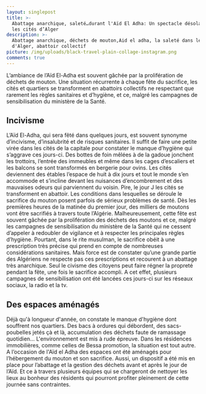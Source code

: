 ```yaml
---
layout: singlepost
title: >-
  Abattage anarchique, saleté…durant l'Aïd El Adha: Un spectacle désolant dans
  les cités d’Alger
description: >-
  Abattage anarchique, déchets de mouton,Aid el adha, la saleté dans les cité
  d'Alger, abattoir collectif 
picture: /img/uploads/black-travel-plain-collage-instagram.png
comments: true
---
```



L’ambiance de l’Aïd El-Adha est souvent gâchée par la prolifération de déchets de mouton. Une situation récurrente à chaque fête du sacrifice, les cités et quartiers se transforment en abattoirs collectifs ne respectant que rarement les règles sanitaires et d’hygiène, et ce, malgré les campagnes de sensibilisation du ministère de la Santé.

## Incivisme

L’Aïd El-Adha, qui sera fêté dans quelques jours, est souvent synonyme d’incivisme, d’insalubrité et de risques sanitaires. Il suffit de faire une petite virée dans les cités de la capitale pour constater le manque d’hygiène qui s’aggrave ces jours-ci. Des bottes de foin mêlées à de la gadoue jonchent les trottoirs, l’entrée des immeubles et même dans les cages d’escaliers et les balcons se sont transformés en bergerie pour ovins. Les cités deviennent des étables l’espace de huit à dix jours et tout le monde s’en accommode et s’incline devant les nuisances d’encombrement et des mauvaises odeurs qui parviennent du voisin. Pire, le jour J les cités se transforment en abattoir.  Les conditions dans lesquelles se déroule le sacrifice du mouton posent parfois de sérieux problèmes de santé. Dès les premières heures de la matinée du premier jour, des milliers de moutons vont être sacrifiés à travers toute l’Algérie. Malheureusement, cette fête est souvent gâchée par la prolifération des déchets des moutons et ce, malgré les campagnes de sensibilisation du ministère de la Santé qui ne cessent d’appeler à redoubler de vigilance et à respecter les principales règles d’hygiène. Pourtant, dans le rite musulman, le sacrifice obéit à une prescription très précise qui prend en compte de nombreuses considérations sanitaires. Mais force est de constater qu’une grande partie des Algériens ne respecte pas ces prescriptions et recourent  à un abattage très anarchique. Seul le civisme des citoyens peut faire régner la propreté pendant la fête, une fois le sacrifice accompli. A cet effet, plusieurs campagnes de sensibilisation ont été lancées ces jours-ci sur les réseaux sociaux, la radio et la tv.

## Des espaces aménagés

Déjà qu'à longueur d'année, on constate le manque d'hygiène dont souffrent nos quartiers. Des bacs à ordures qui débordent, des sacs-poubelles jetés çà et là, accumulation des déchets faute de ramassage quotidien... L'environnement est mis à rude épreuve. Dans les résidences immobilières, comme celles de Bessa promotion, la situation est tout autre.  A l’occasion de l'Aïd el Adha des espaces ont été aménagés pour l’hébergement du mouton et son sacrifice. Aussi, un dispositif a été mis en place pour l’abattage et la gestion des déchets avant et après le jour de l’Aïd. Et ce à travers plusieurs équipes qui se chargeront de nettoyer les lieux au bonheur des résidents qui pourront profiter pleinement de cette journée sans contraintes.
